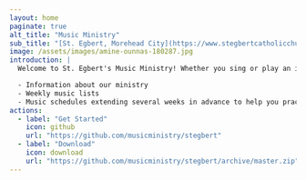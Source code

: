 ```yaml
---
layout: home
paginate: true
alt_title: "Music Ministry"
sub_title: "[St. Egbert, Morehead City](https://www.stegbertcatholicchurch.org/)"
image: /assets/images/amine-ounnas-180287.jpg
introduction: |
  Welcome to St. Egbert's Music Ministry! Whether you sing or play an instrument, we invite you to join our ministry as make sing joyful songs to the Lord at weekly liturgies and other special occasions throughout the year. Here you will find useful information including:

  - Information about our ministry
  - Weekly music lists
  - Music schedules extending several weeks in advance to help you practice and prepare
actions:
  - label: "Get Started"
    icon: github
    url: "https://github.com/musicministry/stegbert"
  - label: "Download"
    icon: download
    url: "https://github.com/musicministry/stegbert/archive/master.zip"
---
```


